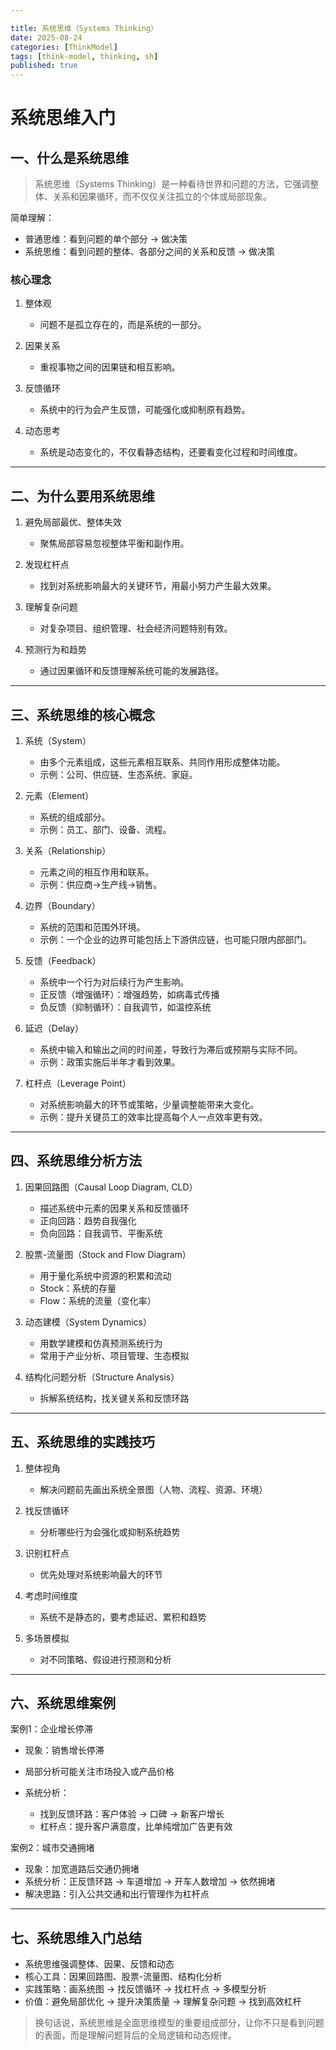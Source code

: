 ```yaml
---

title: 系统思维（Systems Thinking）
date: 2025-08-24
categories: [ThinkModel]
tags: [think-model, thinking, sh]
published: true
---
```


# 系统思维入门

## 一、什么是系统思维

> 系统思维（Systems Thinking）是一种看待世界和问题的方法，它强调整体、关系和因果循环，而不仅仅关注孤立的个体或局部现象。

简单理解：

* 普通思维：看到问题的单个部分 → 做决策
* 系统思维：看到问题的整体、各部分之间的关系和反馈 → 做决策

### 核心理念

1. 整体观

   * 问题不是孤立存在的，而是系统的一部分。
2. 因果关系

   * 重视事物之间的因果链和相互影响。
3. 反馈循环

   * 系统中的行为会产生反馈，可能强化或抑制原有趋势。
4. 动态思考

   * 系统是动态变化的，不仅看静态结构，还要看变化过程和时间维度。

---

## 二、为什么要用系统思维

1. 避免局部最优、整体失效

   * 聚焦局部容易忽视整体平衡和副作用。
2. 发现杠杆点

   * 找到对系统影响最大的关键环节，用最小努力产生最大效果。
3. 理解复杂问题

   * 对复杂项目、组织管理、社会经济问题特别有效。
4. 预测行为和趋势

   * 通过因果循环和反馈理解系统可能的发展路径。

---

## 三、系统思维的核心概念

1. 系统（System）

   * 由多个元素组成，这些元素相互联系、共同作用形成整体功能。
   * 示例：公司、供应链、生态系统、家庭。

2. 元素（Element）

   * 系统的组成部分。
   * 示例：员工、部门、设备、流程。

3. 关系（Relationship）

   * 元素之间的相互作用和联系。
   * 示例：供应商→生产线→销售。

4. 边界（Boundary）

   * 系统的范围和范围外环境。
   * 示例：一个企业的边界可能包括上下游供应链，也可能只限内部部门。

5. 反馈（Feedback）

   * 系统中一个行为对后续行为产生影响。
   * 正反馈（增强循环）：增强趋势，如病毒式传播
   * 负反馈（抑制循环）：自我调节，如温控系统

6. 延迟（Delay）

   * 系统中输入和输出之间的时间差，导致行为滞后或预期与实际不同。
   * 示例：政策实施后半年才看到效果。

7. 杠杆点（Leverage Point）

   * 对系统影响最大的环节或策略，少量调整能带来大变化。
   * 示例：提升关键员工的效率比提高每个人一点效率更有效。

---

## 四、系统思维分析方法

1. 因果回路图（Causal Loop Diagram, CLD）

   * 描述系统中元素的因果关系和反馈循环
   * 正向回路：趋势自我强化
   * 负向回路：自我调节、平衡系统

2. 股票-流量图（Stock and Flow Diagram）

   * 用于量化系统中资源的积累和流动
   * Stock：系统的存量
   * Flow：系统的流量（变化率）

3. 动态建模（System Dynamics）

   * 用数学建模和仿真预测系统行为
   * 常用于产业分析、项目管理、生态模拟

4. 结构化问题分析（Structure Analysis）

   * 拆解系统结构，找关键关系和反馈环路

---

## 五、系统思维的实践技巧

1. 整体视角

   * 解决问题前先画出系统全景图（人物、流程、资源、环境）

2. 找反馈循环

   * 分析哪些行为会强化或抑制系统趋势

3. 识别杠杆点

   * 优先处理对系统影响最大的环节

4. 考虑时间维度

   * 系统不是静态的，要考虑延迟、累积和趋势

5. 多场景模拟

   * 对不同策略、假设进行预测和分析

---

## 六、系统思维案例

案例1：企业增长停滞

* 现象：销售增长停滞
* 局部分析可能关注市场投入或产品价格
* 系统分析：

  * 找到反馈环路：客户体验 → 口碑 → 新客户增长
  * 杠杆点：提升客户满意度，比单纯增加广告更有效

案例2：城市交通拥堵

* 现象：加宽道路后交通仍拥堵
* 系统分析：正反馈环路 → 车道增加 → 开车人数增加 → 依然拥堵
* 解决思路：引入公共交通和出行管理作为杠杆点

---

## 七、系统思维入门总结

* 系统思维强调整体、因果、反馈和动态
* 核心工具：因果回路图、股票-流量图、结构化分析
* 实践策略：画系统图 → 找反馈循环 → 找杠杆点 → 多模型分析
* 价值：避免局部优化 → 提升决策质量 → 理解复杂问题 → 找到高效杠杆

> 换句话说，系统思维是全面思维模型的重要组成部分，让你不只是看到问题的表面，而是理解问题背后的全局逻辑和动态规律。


